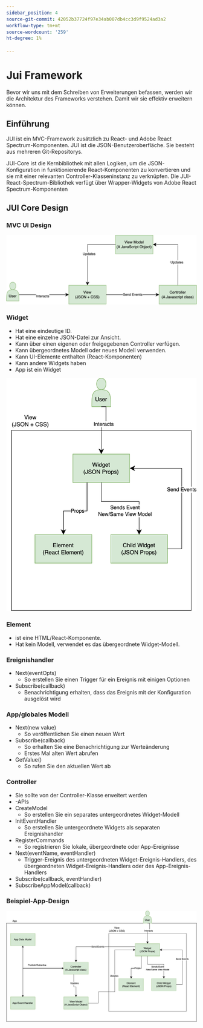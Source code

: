 ```yaml
---
sidebar_position: 4
source-git-commit: 42052b37724f97e34ab007db4cc3d9f9524ad3a2
workflow-type: tm+mt
source-wordcount: '259'
ht-degree: 1%

---
```


# Jui Framework

Bevor wir uns mit dem Schreiben von Erweiterungen befassen, werden wir die Architektur des Frameworks verstehen.
Damit wir sie effektiv erweitern können.

## Einführung

JUI ist ein MVC-Framework zusätzlich zu React- und Adobe React Spectrum-Komponenten. JUI ist die JSON-Benutzeroberfläche. Sie besteht aus mehreren Git-Repositorys.

JUI-Core ist die Kernbibliothek mit allen Logiken, um die JSON-Konfiguration in funktionierende React-Komponenten zu konvertieren und sie mit einer relevanten Controller-Klasseninstanz zu verknüpfen.
Die JUI-React-Spectrum-Bibliothek verfügt über Wrapper-Widgets von Adobe React Spectrum-Komponenten

## JUI Core Design

### MVC UI Design

![Alternativtext](./imgs/jui-mvc-flow.png)

### Widget

- Hat eine eindeutige ID.
- Hat eine einzelne JSON-Datei zur Ansicht.
- Kann über einen eigenen oder freigegebenen Controller verfügen.
- Kann übergeordnetes Modell oder neues Modell verwenden.
- Kann UI-Elemente enthalten (React-Komponenten)
- Kann andere Widgets haben
- App ist ein Widget

![Alternativtext](./imgs/jui-widget.png)

### Element

- ist eine HTML/React-Komponente.
- Hat kein Modell, verwendet es das übergeordnete Widget-Modell.

### Ereignishandler

- Next(eventOpts)
   - So erstellen Sie einen Trigger für ein Ereignis mit einigen Optionen
- Subscribe(callback)
   - Benachrichtigung erhalten, dass das Ereignis mit der Konfiguration ausgelöst wird

### App/globales Modell

- Next(new value)
   - So veröffentlichen Sie einen neuen Wert
- Subscribe(callback)
   - So erhalten Sie eine Benachrichtigung zur Werteänderung
   - Erstes Mal alten Wert abrufen
- GetValue()
   - So rufen Sie den aktuellen Wert ab

### Controller

- Sie sollte von der Controller-Klasse erweitert werden
- -APIs
- CreateModel
   - So erstellen Sie ein separates untergeordnetes Widget-Modell
- InitEventHandler
   - So erstellen Sie untergeordnete Widgets als separaten Ereignishandler
- RegisterCommands
   - So registrieren Sie lokale, übergeordnete oder App-Ereignisse
- Next(eventName, eventHandler)
   - Trigger-Ereignis des untergeordneten Widget-Ereignis-Handlers, des übergeordneten Widget-Ereignis-Handlers oder des App-Ereignis-Handlers
- Subscribe(callback, eventHandler)
- SubscribeAppModel(callback)

### Beispiel-App-Design

![Alternativtext](./imgs/jui-sample-app.png)
